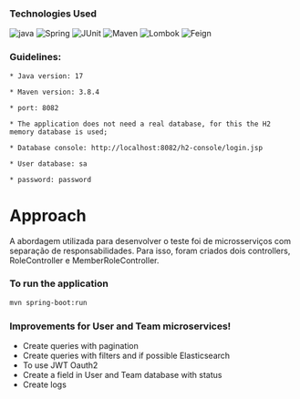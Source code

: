 ### Technologies Used
![java](https://img.shields.io/badge/Java-17-green?style=plastic&logo=java)
![Spring](https://img.shields.io/badge/Spring-2.6+-green?style=plastic&logo=spring)
![JUnit](https://img.shields.io/badge/JUnit-4-green?style=plastic&)
![Maven](https://img.shields.io/badge/Maven-gray?style=plastic)
![Lombok](https://img.shields.io/badge/Lombok-gray?style=plastic)
![Feign](https://img.shields.io/badge/Cloud-Feign-gray?style=plastic)


### Guidelines:

	* Java version: 17

	* Maven version: 3.8.4

	* port: 8082

	* The application does not need a real database, for this the H2 memory database is used;

	* Database console: http://localhost:8082/h2-console/login.jsp

	* User database: sa

	* password: password

# Approach

 A abordagem utilizada para desenvolver o teste foi de microsserviços com separação de responsabilidades. 
 Para isso, foram criados dois controllers, RoleController e MemberRoleController.

### To run the application
 ```bash
mvn spring-boot:run
```

### Improvements for User and Team microservices!
 * Create queries with pagination
 * Create queries with filters and if possible Elasticsearch
 * To use JWT Oauth2
 * Create a field in User and Team database with status
 * Create logs